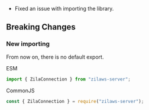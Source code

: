 - Fixed an issue with importing the library.

## Breaking Changes

### New importing
From now on, there is no default export.

ESM

```ts
import { ZilaConnection } from "zilaws-server";
```

CommonJS
```ts
const { ZilaConnection } = require("zilaws-server");
```